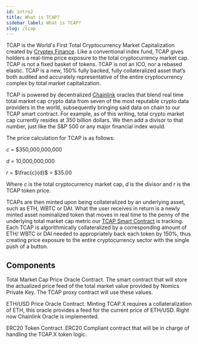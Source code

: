 ```yaml
---
id: intro2
title: What is TCAP?
sidebar_label: What is TCAP?
slug: /tcap
---
```


 <link rel="stylesheet" href="https://cdn.jsdelivr.net/npm/katex@0.12.0/dist/katex.min.css" integrity="sha384-AfEj0r4/OFrOo5t7NnNe46zW/tFgW6x/bCJG8FqQCEo3+Aro6EYUG4+cU+KJWu/X" crossorigin="anonymous" />

TCAP is the World's First Total Cryptocurrency Market Capitalization created by [Cryptex Finance](https://cryptex.finance). Like a conventional index fund, TCAP gives holders a real-time price exposure to the total cryptocurrency market cap. TCAP is not a fixed basket of tokens. TCAP is not an ICO, nor a rebased elastic. TCAP is a new, 150% fully backed, fully collateralized asset that’s both audited and accurately representative of the entire cryptocurrency complex by total market capitalization.

TCAP is powered by decentralized [Chainlink](https://chain.link/) oracles that blend real time total market cap crypto data from seven of the most reputable crypto data providers in the world, subsequently bringing said data on chain to our TCAP smart contract. For example, as of this writing, total crypto market cap currently resides at 350 billion dollars. We then add a divisor to that number, just like the S&P 500 or any major
financial index would.

The price calculation for TCAP is as follows:

$c$ = \$350,000,000,000

$d$ = 10,000,000,000

$r$ = $\frac{c}{d}$ = \$35.00

Where $c$ is the total cryptocurrency market cap, $d$ is the divisor and $r$ is the TCAP token price.

TCAPs are then minted upon being collateralized by an underlying asset, such as ETH, WBTC or DAI. What the user receives in return is a newly minted asset nominalized token that moves in real time to the penny of the underlying total market cap metric our [TCAP Smart Contract](#TODO) is tracking. Each TCAP is algorithmically collateralized by a corresponding amount of ETH/ WBTC or DAI needed to appropriately back each token by 150%, thus creating price exposure to the entire cryptocurrency sector with the single push of a button.

## Components

Total Market Cap Price Oracle Contract. The smart contract that will store the actualized price feed of the total market value provided by Nomics Private Key. The TCAP proxy contract will use these values.

ETH/USD Price Oracle Contract. Minting TCAP.X requires a collateralization of ETH, this oracle provides a feed for the current price of ETH/USD. Right now Chainlink Oracle is implemented.

ERC20 Token Contract. ERC20 Compliant contract that will be in charge of handling the TCAP.X token logic.
